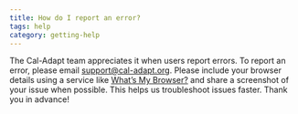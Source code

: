 ```yaml
---
title: How do I report an error?
tags: help
category: getting-help
---
```


The Cal-Adapt team appreciates it when users report errors. To report an error, please email <support@cal-adapt.org>. Please include your browser details using a service like [What’s My Browser?](https://www.whatsmybrowser.org/) and share a screenshot of your issue when possible. This helps us troubleshoot issues faster. Thank you in advance!
